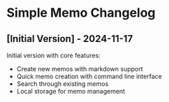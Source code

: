 # Simple Memo Changelog

## [Initial Version] - 2024-11-17

Initial version with core features:

- Create new memos with markdown support
- Quick memo creation with command line interface
- Search through existing memos
- Local storage for memo management
